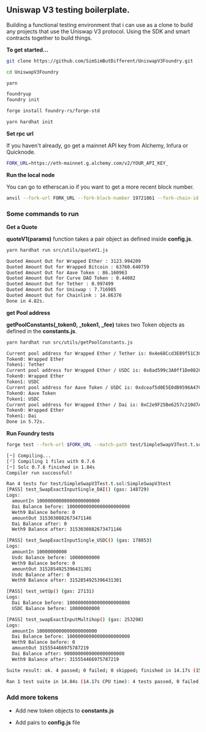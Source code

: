 ## Uniswap V3 testing boilerplate.

Building a functional testing environment that i can use as a clone to build any projects that use the Uniswap V3 protocol. Using the SDK and smart contracts together to build things.

**To get started...**

```bash
git clone https://github.com/SimSimButDifferent/UniswapV3Foundry.git

cd UniswapV3Foundry

yarn

foundryup
foundry init

forge install foundry-rs/forge-std

yarn hardhat init
```

**Set rpc url**

If you haven't already, go get a mainnet API key from Alchemy, Infura or Quicknode.

```bash
FORK_URL=https://eth-mainnet.g.alchemy.com/v2/YOUR_API_KEY_
```

**Run the local node**

You can go to etherscan.io if you want to get a more recent block number.

```bash
anvil --fork-url FORK_URL --fork-block-number 19721861 --fork-chain-id 1 --chain-id 1
```

### Some commands to run

**Get a Quote**

**quoteV1(params)** function takes a pair object as defined inside **config.js**.

```bash
yarn hardhat run src/utils/quoteV1.js

Quoted Amount Out for Wrapped Ether : 3123.994209
Quoted Amount Out for Wrapped Bitcoin : 63760.640759
Quoted Amount Out for Aave Token : 86.160963
Quoted Amount Out for Curve DAO Token : 0.44082
Quoted Amount Out for Tether : 0.997499
Quoted Amount Out for Uniswap : 7.716985
Quoted Amount Out for Chainlink : 14.86376
Done in 4.82s.
```

**get Pool address**

**getPoolConstants(\_token0, \_token1, \_fee)** takes two Token objects as defined in the **constants.js**.

```bash
yarn hardhat run src/utils/getPoolConstants.js

Current pool address for Wrapped Ether / Tether is: 0x4e68Ccd3E89f51C3074ca5072bbAC773960dFa36
Token0: Wrapped Ether
Token1: Tether
Current pool address for Wrapped Ether / USDC is: 0x8ad599c3A0ff1De082011EFDDc58f1908eb6e6D8
Token0: Wrapped Ether
Token1: USDC
Current pool address for Aave Token / USDC is: 0xdceaf5d0E5E0dB9596A47C0c4120654e80B1d706
Token0: Aave Token
Token1: USDC
Current pool address for Wrapped Ether / Dai is: 0xC2e9F25Be6257c210d7Adf0D4Cd6E3E881ba25f8
Token0: Wrapped Ether
Token1: Dai
Done in 5.72s.
```

**Run Foundry tests**

```bash
forge test --fork-url $FORK_URL --match-path test/SimpleSwapV3Test.t.sol -vv

[⠒] Compiling...
[⠊] Compiling 1 files with 0.7.6
[⠒] Solc 0.7.6 finished in 1.84s
Compiler run successful!

Ran 4 tests for test/SimpleSwapV3Test.t.sol:SimpleSwapV3test
[PASS] test_SwapExactInputSingle_DAI() (gas: 148729)
Logs:
  amountIn 10000000000000000000000
  Dai Balance before: 10000000000000000000000
  Weth9 Balance before: 0
  amountOut 3153030882673471146
  Dai Balance after: 0
  Weth9 Balance after: 3153030882673471146

[PASS] test_SwapExactInputSingle_USDC() (gas: 178853)
Logs:
  amountIn 10000000000
  Usdc Balance before: 10000000000
  Weth9 Balance before: 0
  amountOut 3152854925396431301
  Usdc Balance after: 0
  Weth9 Balance after: 3152854925396431301

[PASS] test_setUp() (gas: 27131)
Logs:
  Dai Balance before: 10000000000000000000000
  USDC Balance before: 10000000000

[PASS] test_swapExactInputMultihop() (gas: 253298)
Logs:
  amountIn 1000000000000000000000
  Dai Balance before: 10000000000000000000000
  Weth9 Balance before: 0
  amountOut 315554466975787219
  Dai Balance after: 9000000000000000000000
  Weth9 Balance after: 315554466975787219

Suite result: ok. 4 passed; 0 failed; 0 skipped; finished in 14.17s (15.60s CPU time)

Ran 1 test suite in 14.84s (14.17s CPU time): 4 tests passed, 0 failed, 0 skipped (4 total tests)
```

### Add more tokens

-   Add new token objects to **constants.js**

-   Add pairs to **config.js** file
